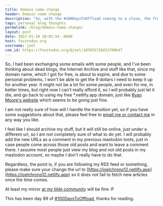 ```yaml
---
title: Domain name change
header: Domain name change
description: "So, with the #100DaysToOffload coming to a close, the free domain I got is also about to end, I am still thinking on what to do about it."
tags: personal blog thoughts
permalink: /blog/domain-name-change/
layout: post
date: 2022-01-20 10:05:54 -0600
host: fosstodon.org
username: joel
com_id: https://fosstodon.org/@joel/107655730252709647
---
```


So, I had been exchanging some emails with some people, and I've been thinking about dead blogs, the Internet Archive and stuff like that, since my domain name, which I got for free, is about to expire, and due to some personal problems, I won't be able to get the 9 dollars I need to keep it up for another year. It might not be a lot for some people, and even for me, in  better times, but right now I can't really afford it, so I will probably just let it die, and go back to using my free *.netlify.app domain, just like [Ryan Moore's website](https://rmooreblog.netlify.app/) which seems to be going just fine.

I am not really sure of how will I handle the transition yet, so if you have some suggestions about that, please feel free to [email me or contact me](/contact) in any way you like.

I feel like I should archive my stuff, but it will still be online, just under a different url, so I am not completely sure of what to do yet. I will probably add the new URLs as a comment in my previous mastodon toots, just in case people come across those old posts and want to leave a comment there. I assume most people just view my blog and not old posts in my mastodon account, so maybe I don't really have to do that.

Regardless, the point is, if you are following my RSS feed or something, please make sure your change the url to [https://joelchrono12.netlify.app](https://joelchrono12.netlify.app) so it does not fail to fetch new articles once the time comes. 

At least my mirror [at my tilde community](https://chrono.tilde.cafe) will be fine :P

This has been day 89 of [#100DaysToOffload](https://100daystooffload.com), thanks for reading.
